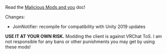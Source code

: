 Read the [Malicious Mods and you](https://github.com/knah/VRCMods/blob/master/Malicious-Mods.md) doc!

Changes:
 * JoinNotifier: recompile for compatibility with Unity 2019 updates

**USE IT AT YOUR OWN RISK.** Modding the client is against VRChat ToS. I am not responsible for any bans or other punishments you may get by using these mods!